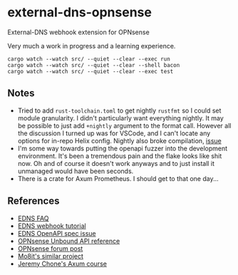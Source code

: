 # external-dns-opnsense

External-DNS webhook extension for OPNsense

Very much a work in progress and a learning experience.

```
cargo watch --watch src/ --quiet --clear --exec run
cargo watch --watch src/ --quiet --clear --shell bacon
cargo watch --watch src/ --quiet --clear --exec test
```

## Notes

- Tried to add `rust-toolchain.toml` to get nightly `rustfmt` so I could set module granularity.
  I didn't particularly want everything nightly.
  It may be possible to just add `+nightly` argument to the format call.
  However all the discussion I turned up was for VSCode,
  and I can't locate any options for in-repo Helix config.
  Nightly also broke compilation,
  [issue](https://github.com/tokio-rs/axum/issues/2407)
- I'm some way towards putting the openapi fuzzer into the development environment.
  It's been a tremendous pain and the flake looks like shit now.
  Oh and of course it doesn't work anyways and to just install it unmanaged would have been seconds.
- There is a crate for Axum Prometheus.
  I should get to that one day...

## References

- [EDNS FAQ](https://github.com/kubernetes-sigs/external-dns/blob/master/docs/faq.md)
- [EDNS webhook tutorial](https://github.com/kubernetes-sigs/external-dns/blob/master/docs/tutorials/webhook-provider.md)
- [EDNS OpenAPI spec issue](https://github.com/kubernetes-sigs/external-dns/issues/4138)
- [OPNsense Unbound API reference](https://docs.opnsense.org/development/api/core/unbound.html)
- [OPNsense forum post](https://forum.opnsense.org/index.php?topic=25823.0)
- [Mo8it's similar project](https://codeberg.org/mo8it/git-webhook-client/src/commit/61bcd61399570fdb67a535cd47ee7a19445f6360)
- [Jeremy Chone's Axum course](https://github.com/jeremychone-channel/rust-axum-course)
